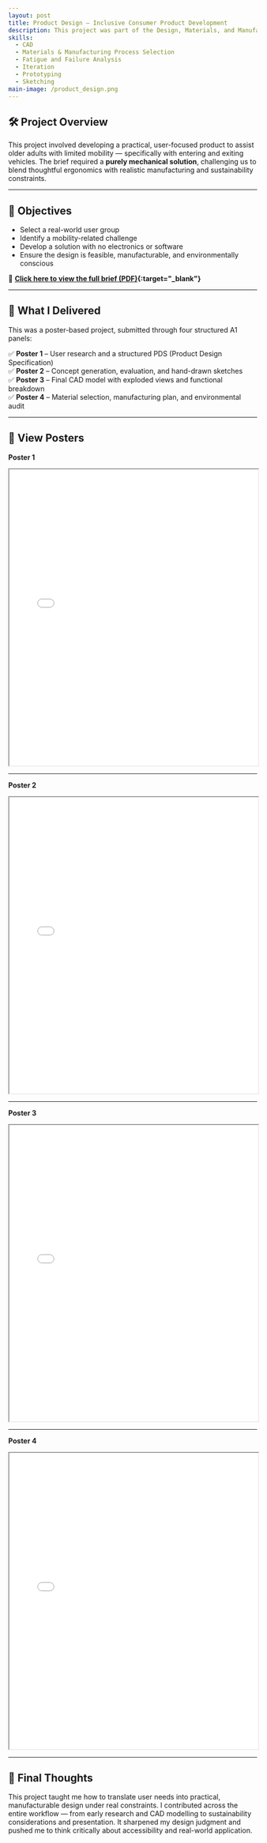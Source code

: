```yaml
---
layout: post
title: Product Design – Inclusive Consumer Product Development
description: This project was part of the Design, Materials, and Manufacturing module. It involved creating a mechanical product to support older users with mobility challenges — with no electronics or digital systems allowed.
skills: 
  - CAD
  - Materials & Manufacturing Process Selection
  - Fatigue and Failure Analysis
  - Iteration
  - Prototyping
  - Sketching
main-image: /product_design.png
---
```


## 🛠️ Project Overview

This project involved developing a practical, user-focused product to assist older adults with limited mobility — specifically with entering and exiting vehicles. The brief required a **purely mechanical solution**, challenging us to blend thoughtful ergonomics with realistic manufacturing and sustainability constraints.

---

## 🎯 Objectives

- Select a real-world user group  
- Identify a mobility-related challenge  
- Develop a solution with no electronics or software  
- Ensure the design is feasible, manufacturable, and environmentally conscious  

📄 **[Click here to view the full brief (PDF)](/assets/documents/product_design_brief.pdf){:target="_blank"}**

---

## 🧩 What I Delivered

This was a poster-based project, submitted through four structured A1 panels:

✅ **Poster 1** – User research and a structured PDS (Product Design Specification)  
✅ **Poster 2** – Concept generation, evaluation, and hand-drawn sketches  
✅ **Poster 3** – Final CAD model with exploded views and functional breakdown  
✅ **Poster 4** – Material selection, manufacturing plan, and environmental audit  

---

## 📜 View Posters

**Poster 1**  
<iframe src="/assets/documents/PD-28_Poster1.pdf" width="100%" height="600"></iframe>

---

**Poster 2**  
<iframe src="/assets/documents/PD-28_Poster2.pdf" width="100%" height="600"></iframe>

---

**Poster 3**  
<iframe src="/assets/documents/PD-28_Poster3.pdf" width="100%" height="600"></iframe>

---

**Poster 4**  
<iframe src="/assets/documents/PD-28_Poster4.pdf" width="100%" height="600"></iframe>

---

## 💬 Final Thoughts

This project taught me how to translate user needs into practical, manufacturable design under real constraints. I contributed across the entire workflow — from early research and CAD modelling to sustainability considerations and presentation. It sharpened my design judgment and pushed me to think critically about accessibility and real-world application.


